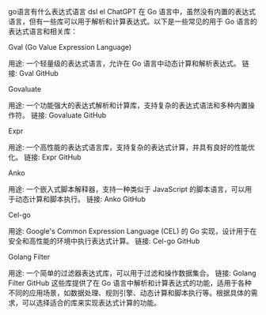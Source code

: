 go语言有什么表达式语言 dsl el
ChatGPT
在 Go 语言中，虽然没有内置的表达式语言，但有一些库可以用于解析和计算表达式。以下是一些常见的用于 Go 语言的表达式语言和相关库：

Gval (Go Value Expression Language)

用途: 一个轻量级的表达式语言，允许在 Go 语言中动态计算和解析表达式。
链接: Gval GitHub

Govaluate

用途: 一个功能强大的表达式解析和计算库，支持复杂的表达式语法和多种内置操作符。
链接: Govaluate GitHub

Expr

用途: 一个高性能的表达式语言库，支持复杂的表达式计算，并具有良好的性能优化。
链接: Expr GitHub

Anko

用途: 一个嵌入式脚本解释器，支持一种类似于 JavaScript 的脚本语言，可以用于动态计算和脚本执行。
链接: Anko GitHub

Cel-go

用途: Google's Common Expression Language (CEL) 的 Go 实现，设计用于在安全和高性能的环境中执行表达式计算。
链接: Cel-go GitHub

Golang Filter

用途: 一个简单的过滤器表达式库，可以用于过滤和操作数据集合。
链接: Golang Filter GitHub
这些库提供了在 Go 语言中解析和计算表达式的功能，适用于各种不同的应用场景，如数据处理、规则引擎、动态计算和脚本执行等。根据具体的需求，可以选择适合的库来实现表达式计算的功能。


